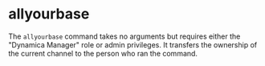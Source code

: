 # allyourbase

The `allyourbase` command takes no arguments but requires either the "Dynamica Manager" role or admin privileges. It transfers the ownership of the current channel to the person who ran the command.
